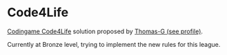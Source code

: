 # Code4Life

[Codingame Code4Life](https://www.codingame.com/multiplayer/bot-programming/code4life) solution proposed by [Thomas-G (see profile)](https://www.codingame.com/profile/89c17ffd6817b714369e54c8d629c4f93355424).

Currently at Bronze level, trying to implement the new rules for this league.
